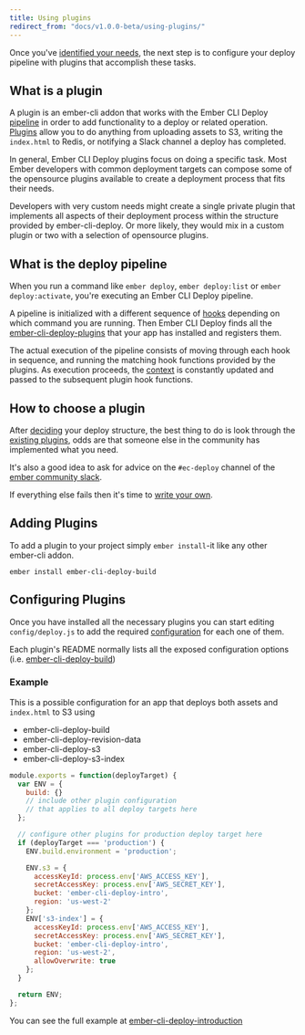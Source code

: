 ```yaml
---
title: Using plugins
redirect_from: "docs/v1.0.0-beta/using-plugins/"
---
```


Once you've [identified your needs](../determining-needs), the next step is to configure your deploy pipeline with plugins that accomplish these tasks.

## What is a plugin

A plugin is an ember-cli addon that works with the Ember CLI Deploy [pipeline](../pipeline-hooks) in order to add functionality to a deploy or related operation. [Plugins](/plugins) allow you to do anything from uploading assets to S3, writing the `index.html` to Redis, or notifying a Slack channel a deploy has completed.

In general, Ember CLI Deploy plugins focus on doing a specific task. Most Ember developers with common deployment targets can compose some of the opensource plugins available to create a deployment process that fits their needs.

Developers with very custom needs might create a single private plugin that implements all aspects of their deployment process within the structure provided by ember-cli-deploy. Or more likely, they would mix in a custom plugin or two with a selection of opensource plugins.

## What is the deploy pipeline

When you run a command like `ember deploy`, `ember deploy:list` or `ember deploy:activate`, you're executing an Ember CLI Deploy pipeline.

A pipeline is initialized with a different sequence of [hooks](../pipeline-hooks) depending on which command you are running. Then Ember CLI Deploy finds all the [ember-cli-deploy-plugins](/plugins) that your app has installed and registers them.

The actual execution of the pipeline consists of moving through each hook in sequence, and running the matching hook functions provided by the plugins. As execution proceeds, the [context](../the-deployment-context) is constantly updated and passed to the subsequent plugin hook functions.


## How to choose a plugin

After [deciding](../determining-needs) your deploy structure, the best thing to do is look through the [existing plugins](/plugins), odds are that someone else in the community has implemented what you need.

It's also a good idea to ask for advice on the `#ec-deploy` channel of the [ember community slack](https://ember-community-slackin.herokuapp.com/).

If everything else fails then it's time to [write your own](../creating-a-plugin).

## Adding Plugins

To add a plugin to your project simply `ember install`-it like any other ember-cli addon.

```
ember install ember-cli-deploy-build
```

## Configuring Plugins

Once you have installed all the necessary plugins you can start editing `config/deploy.js` to add the required [configuration](../configuration) for each one of them.

Each plugin's README normally lists all the exposed configuration options (i.e. [ember-cli-deploy-build](https://github.com/ember-cli-deploy/ember-cli-deploy-build#configuration-options))


### Example

This is a possible configuration for an app that deploys both assets and `index.html` to S3 using

* ember-cli-deploy-build
* ember-cli-deploy-revision-data
* ember-cli-deploy-s3
* ember-cli-deploy-s3-index

```js
module.exports = function(deployTarget) {
  var ENV = {
    build: {}
    // include other plugin configuration
    // that applies to all deploy targets here
  };

  // configure other plugins for production deploy target here
  if (deployTarget === 'production') {
    ENV.build.environment = 'production';

    ENV.s3 = {
      accessKeyId: process.env['AWS_ACCESS_KEY'],
      secretAccessKey: process.env['AWS_SECRET_KEY'],
      bucket: 'ember-cli-deploy-intro',
      region: 'us-west-2'
    };
    ENV['s3-index'] = {
      accessKeyId: process.env['AWS_ACCESS_KEY'],
      secretAccessKey: process.env['AWS_SECRET_KEY'],
      bucket: 'ember-cli-deploy-intro',
      region: 'us-west-2',
      allowOverwrite: true
    };
  }

  return ENV;
};
```

You can see the full example at [ember-cli-deploy-introduction](https://github.com/ghedamat/ember-cli-deploy-introduction)
